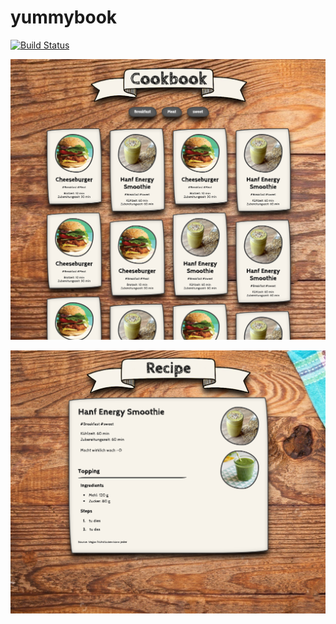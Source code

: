 # yummybook
[![Build Status](https://travis-ci.com/qoomon/yummybook.svg?branch=master)](https://travis-ci.org/qoomon/yummybook)

![Main](/doc/screenshots/main.png)

![Recipe](/doc/screenshots/recipe.png)
